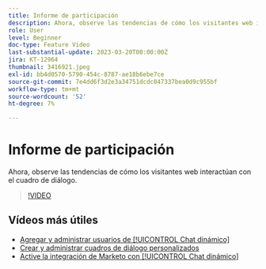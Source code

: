 ```yaml
---
title: Informe de participación
description: Ahora, observe las tendencias de cómo los visitantes web interactúan con el cuadro de diálogo.
role: User
level: Beginner
doc-type: Feature Video
last-substantial-update: 2023-03-20T00:00:00Z
jira: KT-12964
thumbnail: 3416921.jpeg
exl-id: bb4d0570-5790-454c-8787-ae18b6ebe7ce
source-git-commit: 7e4dd6f3d2e3a34751dcdc047337bea0d9c955bf
workflow-type: tm+mt
source-wordcount: '52'
ht-degree: 7%

---
```


# Informe de participación

Ahora, observe las tendencias de cómo los visitantes web interactúan con el cuadro de diálogo.

>[!VIDEO](https://video.tv.adobe.com/v/3416921/?quality=12&learn=on)

## Vídeos más útiles

* [Agregar y administrar usuarios de [!UICONTROL Chat dinámico] ](user-management.md)
* [Crear y administrar cuadros de diálogo personalizados](dialogue-management.md)
* [Active la integración de Marketo con [!UICONTROL Chat dinámico] ](marketo-integration.md)
